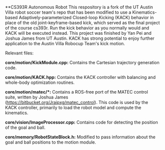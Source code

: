 **CS393R Autonomous Robot
This respository is a fork of the UT Austin Villa robot soccer team's repo that has been modified to use a Kinematics-based Adaptively-parameterized Closed-loop Kicking (KACK) behavior in place of the old joint-keyframe-based kick, which served as the final project of the course cs393r. Run the kick behavior as you normally would and KACK will be executed instead. This project was finished by Yan Pei and Joshua James from UT Austin. KACK has strong potential to enjoy further application to the Austin Villa Robocup Team's kick motion.

Relevant files:

**core/motion/KickModule.cpp:**
Contains the Cartesian trajectory generation code.

**core/motion/KACK.hpp:**
Contains the KACK controller with balancing and whole-body optimization routines.

**core/motion/matec/*:**
Contains a ROS-free port of the MATEC control suite, written by Joshua James (https://bitbucket.org/Jraipxg/matec_control). This code is used by the KACK controller, primarily to load the robot model and compute the kinematics.

**core/vision/ImageProcessor.cpp:**
Contains code for detecting the position of the goal and ball.

**core/memory/RobotStateBlock.h:**
Modified to pass information about the goal and ball positions to the motion module.

